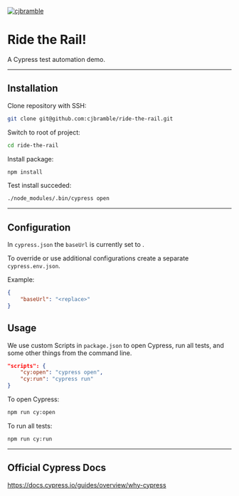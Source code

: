 [![cjbramble](https://circleci.com/gh/cjbramble/ride-the-rail.svg?style=svg)](https://app.circleci.com/pipelines/github/cjbramble/ride-the-rail)

# Ride the Rail!

A Cypress test automation demo.

---

## Installation

Clone repository with SSH:

```sh
git clone git@github.com:cjbramble/ride-the-rail.git
```

Switch to root of project:

```sh
cd ride-the-rail
```

Install package:

```sh
npm install
```

Test install succeded:

```sh
./node_modules/.bin/cypress open
```

---

## Configuration

In `cypress.json` the `baseUrl` is currently set to <replace>.

To override or use additional configurations create a separate `cypress.env.json`.

Example:

```json
{
    "baseUrl": "<replace>"
}
```

## Usage

We use custom Scripts in `package.json` to open Cypress, run all tests, and some other things from the command line.

```json
"scripts": {
    "cy:open": "cypress open",
    "cy:run": "cypress run"
}
```

To open Cypress:

```sh
npm run cy:open
```

To run all tests:

```sh
npm run cy:run
```

---

## Official Cypress Docs

<https://docs.cypress.io/guides/overview/why-cypress>
